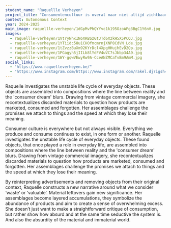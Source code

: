 ```yaml
---
student_name: "Raquellle Verheyen"
project_title: "Consumentencultuur is overal maar niet altijd zichtbaar"
context: Autonomous Context
year: 2024-2025
main_image: raquellle-verheyen/1dGpMvPhQYYvc1k195OzoAPg3BgC1Y6nV.jpg
images:
  - raquellle-verheyen/1VtryNhxINoXRBSzGtJTd6XzkH5X5PCQJ.jpg
  - raquellle-verheyen/1YTiidc58u1CHOfmcmrnjXNP8CdVN_Lde.jpg
  - raquellle-verheyen/1tZvzzBuXm92KYrDcl4XpgHHujhEvD2Qp.jpg
  - raquellle-verheyen/1PGagyh5jIILb8lYdFV4wVC7sJbbp34A9.jpg
  - raquellle-verheyen/1WY-gqwVEwyRw9A-CceANZMCaTvBm9AmM.jpg
social_links:
  - "https://www.raquelleverheyen.be/"
  - "https://www.instagram.com/https://www.instagram.com/rakel.dj?igsh=MXUwbHF5YmJrY3Z0dA%3D%3D&utm_source=qr"
---
```

Raquelle investigates the unstable life cycle of everyday objects. These objects are assembled into compositions where the line between reality and the 'consumer dream' blurs. Drawing from vintage commercial imagery, she recontextualizes discarded materials to question how products are marketed, consumed and forgotten. Her assemblages challenge the promises we attach to things and the speed at which they lose their meaning.

Consumer culture is everywhere but not always visible.
Everything we produce and consume continues to exist, in one form or another. Raquelle investigates the unstable life cycle of everyday objects. These found objects, that once played a role in everyday life, are assembled into compositions where the line between reality and the 'consumer dream' blurs. Drawing from vintage commercial imagery, she recontextualizes discarded materials to question how products are marketed, consumed and forgotten. Her assemblages challenge the promises we attach to things and the speed at which they lose their meaning.

By reinterpreting advertisements and removing objects from their original context, Raquelle constructs a new narrative around what we consider ‘waste’ or ‘valuable’. Material leftovers gain new significance. Her assemblages become layered accumulations, they symbolize the abundance of products and aim to create a sense of overwhelming excess. She doesn’t just want to make a straightforward critique of consumption, but rather show how absurd and at the same time seductive the system is. And also the absurdity of the material and immaterial world.
